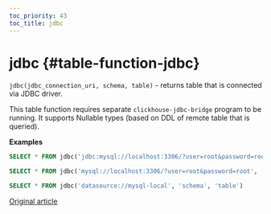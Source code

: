 ```yaml
---
toc_priority: 43
toc_title: jdbc
---
```


# jdbc {#table-function-jdbc}

`jdbc(jdbc_connection_uri, schema, table)` - returns table that is connected via JDBC driver.

This table function requires separate `clickhouse-jdbc-bridge` program to be running. It supports Nullable types (based on DDL of remote table that is queried).

**Examples**

``` sql
SELECT * FROM jdbc('jdbc:mysql://localhost:3306/?user=root&password=root', 'schema', 'table')
```

``` sql
SELECT * FROM jdbc('mysql://localhost:3306/?user=root&password=root', 'schema', 'table')
```

``` sql
SELECT * FROM jdbc('datasource://mysql-local', 'schema', 'table')
```
[Original article](https://clickhouse.tech/docs/en/query_language/table_functions/jdbc/) <!--hide-->
